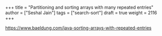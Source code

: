 +++
title = "Partitioning and sorting arrays with many repeated entries"
author = ["Seshal Jain"]
tags = ["search-sort"]
draft = true
weight = 2116
+++

<https://www.baeldung.com/java-sorting-arrays-with-repeated-entries>
